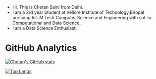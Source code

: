 - Hi, This is Chetan Saini from Delhi.
- I am a 3rd year Student at Vellore Institute of Technology,Bhopal pursuing Int. M.Tech Computer Science and Engineering with spl. in Computational and Data Science.
- I am a Data Science Enthusiast.

# GitHub Analytics

[![Chetan's GitHub stats](https://github-readme-stats.vercel.app/api?username=chetan4151)](https://github.com/anuraghazra/github-readme-stats)

[![Top Langs](https://github-readme-stats.vercel.app/api/top-langs/?username=chetan4151)](https://github.com/anuraghazra/github-readme-stats)



<!---
chetan4151/chetan4151 is a ✨ special ✨ repository because its `README.md` (this file) appears on your GitHub profile.
You can click the Preview link to take a look at your changes.
--->

